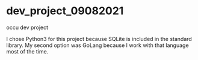 # dev_project_09082021
occu dev project


I chose Python3 for this project because SQLite is included in the standard library.
My second option was GoLang because I work with that language most of the time.
